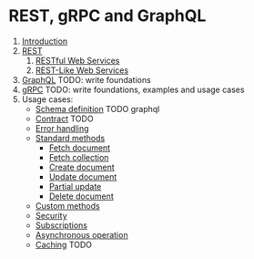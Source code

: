 # REST, gRPC and GraphQL

1. [Introduction](apis_introduction.md)
2. [REST](rest.md)
   1. [RESTful Web Services](restful-web-services.md)
   2. [REST-Like Web Services](restlike-web-services.md)
3. [GraphQL](graphql.md) TODO: write foundations
4. [gRPC](grpc.md) TODO: write foundations, examples and usage cases
5. Usage cases:
    * [Schema definition](usage/schema_definition.md) TODO graphql
    * [Contract](usage/contract.md) TODO
    * [Error handling](usage/error_handling.md)
    * [Standard methods](usage/standard_methods.md)
      * [Fetch document](usage/method_get.md)
      * [Fetch collection](usage/method_list.md)
      * [Create document](usage/method_create.md)
      * [Update document](usage/method_update.md)
      * [Partial update](usage/method_update_partial.md)
      * [Delete document](usage/method_delete.md)
    * [Custom methods](usage/method_custom.md)
    * [Security](usage/security.md)
    * [Subscriptions](usage/subscriptions.md)
    * [Asynchronous operation](usage/asynchronous_operation.md)
    * [Caching](usage/caching.md) TODO
